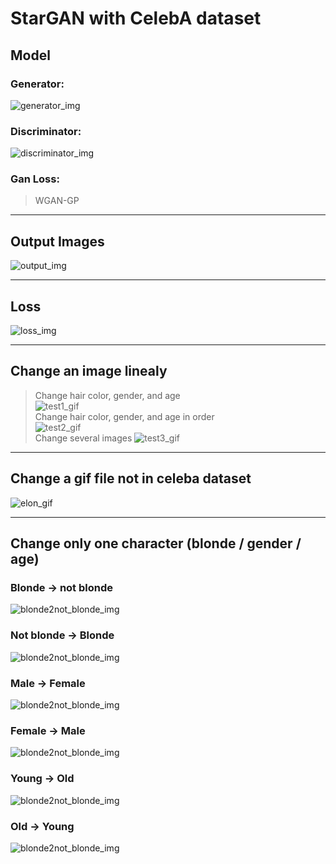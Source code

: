 StarGAN with CelebA dataset
=============

## Model
### Generator:  
![generator_img](./images/generator.png)  
  
### Discriminator:  
![discriminator_img](./images/discriminator.png)  

### Gan Loss:  
> WGAN-GP
  
------------------
## Output Images  
![output_img](./images/output_img.png)  

------------------
## Loss  
![loss_img](./images/loss_img.png)  

------------------
## Change an image linealy  
> Change hair color, gender, and age  
![test1_gif](./images/test1.gif)  
> Change hair color, gender, and age in order  
![test2_gif](./images/test2.gif)  
> Change several images
![test3_gif](./images/test3.gif)  

------------------
## Change a gif file not in celeba dataset  
![elon_gif](./images/elon-combined.gif)  

------------------
## Change only one character (blonde / gender / age)  
### Blonde → not blonde  
  
![blonde2not_blonde_img](./images/blonde2not_blonde.png)  
### Not blonde → Blonde  
  
![blonde2not_blonde_img](./images/not_blonde2blonde.png)  
### Male → Female  
  
![blonde2not_blonde_img](./images/male2female.png)  
### Female → Male  
  
![blonde2not_blonde_img](./images/female2male.png)  
### Young → Old  
  
![blonde2not_blonde_img](./images/young2old.png)  
### Old → Young  
  
![blonde2not_blonde_img](./images/old2young.png)  
